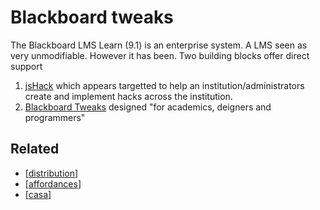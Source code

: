 # Blackboard tweaks

The Blackboard LMS Learn (9.1) is an enterprise system. A LMS seen as very unmodifiable. However it has been.  Two building blocks offer direct support

1. [jsHack](https://github.com/AllTheDucks/jshack-v1/wiki) which appears targetted to help an institution/administrators create and implement hacks across the institution.
2. [Blackboard Tweaks](http://tweaks.github.io/Tweaks/) designed "for academics, deigners and programmers"

## Related

- [[distribution]]
- [[affordances]]
- [[casa]]

[//begin]: # "Autogenerated link references for markdown compatibility"
[distribution]: distribution "Distribution"
[affordances]: ../Affordances/affordances "Affordances"
[casa]: ../CASA/casa "Contextually Appropriate Scaffolding Assemblages (CASA)"
[//end]: # "Autogenerated link references"
